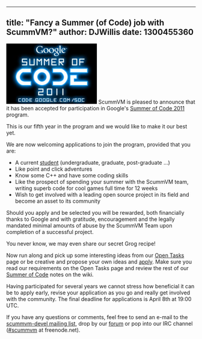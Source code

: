 
---
title: "Fancy a Summer (of Code) job with ScummVM?"
author: DJWillis
date: 1300455360
---

![GSoC 2011 Logo](/data/news/20110318.jpg) ScummVM is pleased to announce that it has been accepted for participation in Google's [Summer of Code 2011](http://www.google-melange.com/) program.

This is our fifth year in the program and we would like to make it our best yet.

We are now welcoming applications to join the program, provided that you are:

*   A current [student](http://www.google-melange.com/document/show/gsoc_program/google/gsoc2011/faqs#eligibility) (undergraduate, graduate, post-graduate ...)
*   Like point and click adventures
*   Know some C++ and have some coding skills
*   Like the prospect of spending your summer with the ScummVM team, writing superb code for cool games full time for 12 weeks
*   Wish to get involved with a leading open source project in its field and become an asset to its community

Should you apply and be selected you will be rewarded, both financially thanks to Google and with gratitude, encouragement and the legally mandated minimal amounts of abuse by the ScummVM Team upon completion of a successful project.

You never know, we may even share our secret Grog recipe!

Now run along and pick up some interesting ideas from our [Open Tasks](http://wiki.scummvm.org/index.php/OpenTasks) page or be creative and propose your own ideas and [apply](http://www.google-melange.com/). Make sure you read our requirements on the Open Tasks page and review the rest of our [Summer of Code](http://wiki.scummvm.org/index.php/Summer_of_Code) notes on the wiki.

Having participated for several years we cannot stress how beneficial it can be to apply early, revise your application as you go and really get involved with the community. The final deadline for applications is April 8th at 19:00 UTC.

If you have any questions or comments, feel free to send an e-mail to the [scummvm-devel mailing list](https://lists.sourceforge.net/lists/listinfo/scummvm-devel), drop by our [forum](http://forum.scummvm.org/) or pop into our IRC channel ([#scummvm](http://webchat.freenode.net/?channels=scummvm&uio=OT10cnVlJjExPTUx91) at freenode.net).
